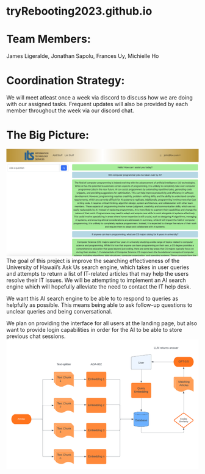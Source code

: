 # tryRebooting2023.github.io

# Team Members:
James Ligeralde, Jonathan Sapolu, Frances Uy, Michielle Ho

# Coordination Strategy:
We will meet atleast once a week via discord to discuss how we are doing with our assigned tasks. Frequent updates will also be provided by each member throughout the week via our discord chat.

# The Big Picture:
<img class="image-fluid" src="doc/progress.png">
The goal of this project is improve the searching effectiveness of the University of Hawaii’s Ask Us search engine, which takes in user queries and attempts to return a list of IT-related articles that may help the users resolve their IT issues. We will be attempting to implement an AI search engine which will hopefully alleviate the need to contact the IT help desk.

We want this AI search engine to be able to to respond to queries as helpfully as possible. This means being able to ask follow-up questions to unclear queries and being conversational.

We plan on providing the interface for all users at the landing page, but also want to provide login capabilities in order for the AI to be able to store previous chat sessions.
<img class="image-fluid" src="doc/Ask-Us-flowchart.png">








